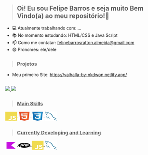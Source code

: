 > ##  Oi! Eu sou Felipe Barros e seja muito Bem Vindo(a) ao meu repositório!👋

- 💻 Atualmente trabalhando com: ...
- 📚 No momento estudando: HTML/CSS e Java Script
- 📫 Como me contatar: felipebarrosratton.almeida@gmail.com
- 😄 Pronomes: ele/dele

##

> ### Projetos

- Meu primeiro Site: https://valhalla-by-nkdwon.netlify.app/

##

<div style="display: inline_block">
    <a href="https://github.com/nkdwon">
      <img height="180em" src="https://github-readme-stats.vercel.app/api?username=nkdwon&show_icons=true&theme=dark"/>
      <img height="165em" src="https://github-readme-stats.vercel.app/api/top-langs/?username=nkdwon&hide_progress=false&layout=compact&theme=dark"/>  
        
</div>

##

>  ### Main Skills  
<div style="display: inline_block">
  <img align="center" alt="felps-Js" height="30" width="40" src="https://raw.githubusercontent.com/devicons/devicon/master/icons/javascript/javascript-plain.svg">
  <img align="center" alt="felps-HTML" height="30" width="40" src="https://raw.githubusercontent.com/devicons/devicon/master/icons/html5/html5-original.svg">
  <img align="center" alt="felps-CSS" height="30" width="40" src="https://raw.githubusercontent.com/devicons/devicon/master/icons/css3/css3-original.svg">
  <img align="center" alt="felps-CSS" height="30" width="40" src="https://raw.githubusercontent.com/devicons/devicon/master/icons/mysql/mysql-plain.svg">

##
    
>  ### Currently Developing and Learning 
<div style="display: inline_block">
  <img align="center" alt="felps-Js" height="30" width="40" src="https://raw.githubusercontent.com/devicons/devicon/master/icons/kotlin/kotlin-plain.svg">
  <img align="center" alt="felps-HTML" height="30" width="40" src="https://raw.githubusercontent.com/devicons/devicon/master/icons/php/php-plain.svg">
  <img align="center" alt="felps-CSS" height="30" width="40" src="https://raw.githubusercontent.com/devicons/devicon/master/icons/javascript/javascript-plain.svg">
  <img align="center" alt="felps-CSS" height="30" width="40" src="https://raw.githubusercontent.com/devicons/devicon/master/icons/mysql/mysql-plain.svg">
 
    
    
</div>
